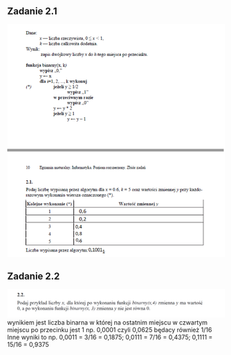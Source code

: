 ## Zadanie 2.1
![github-small](https://github.com/synonim789/Maturainf/blob/main/zdjecia/2.1.png)

## Zadanie 2.2
![github-small](https://github.com/synonim789/Maturainf/blob/main/zdjecia/2.2.png)
</br>
wynikiem jest liczba binarna w której na ostatnim miejscu w czwartym miejscu po przecinku jest 1 np. 0,0001 czyli 0,0625 będacy również 1/16
</br>
Inne wyniki to np. 0,0011 = 3/16 = 0,1875;  0,0111  = 7/16 = 0,4375; 0,1111 = 15/16 = 0,9375
